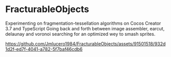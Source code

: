 # FracturableObjects
Experimenting on fragmentation-tessellation algorithms on Cocos Creator 3.7 and TypeScript
Going back and forth between image assembler, earcut, delaunay and voronoi searching for an optimized wey to smash sprites.


https://github.com/Jmlucero1984/FracturableObjects/assets/91501518/932d1d2f-ed7f-4041-a782-5f7baf46cdb6

